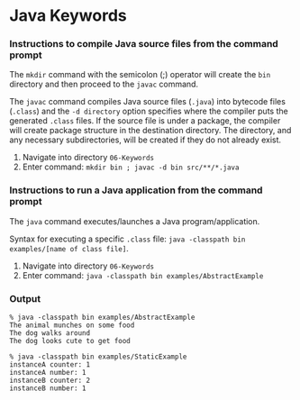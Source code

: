 # Java Keywords


### Instructions to compile Java source files from the command prompt

The `mkdir` command with the semicolon (;) operator will create the `bin` directory and then proceed to the `javac` command.

The `javac` command compiles Java source files (`.java`) into bytecode files (`.class`) and the `-d directory` option specifies where the compiler puts the generated `.class` files. If the source file is under a package, the compiler will create package structure in the destination directory. The directory, and any necessary subdirectories, will be created if they do not already exist.

1. Navigate into directory `06-Keywords`
2. Enter command: `mkdir bin ; javac -d bin src/**/*.java`


### Instructions to run a Java application from the command prompt

The `java` command executes/launches a Java program/application.

Syntax for executing a specific `.class` file: `java -classpath bin examples/[name of class file]`.

1. Navigate into directory `06-Keywords`
2. Enter command: `java -classpath bin examples/AbstractExample`


### Output

```
% java -classpath bin examples/AbstractExample
The animal munches on some food
The dog walks around
The dog looks cute to get food
```
```
% java -classpath bin examples/StaticExample
instanceA counter: 1
instanceA number: 1
instanceB counter: 2
instanceB number: 1
```
